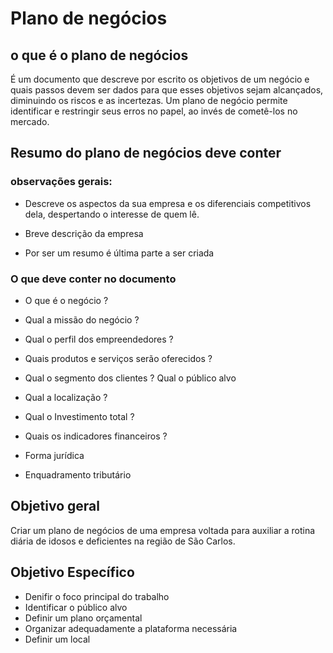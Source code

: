 # Plano de negócios

## o que é o plano de negócios 

É um documento que descreve por escrito os objetivos de um negócio e quais passos devem ser dados para que esses objetivos sejam alcançados, diminuindo os riscos e as incertezas. Um plano de negócio permite identificar e restringir seus erros no papel, ao invés de cometê-los no mercado.

## Resumo do plano de negócios deve conter

### observações gerais:

- Descreve os aspectos da sua empresa e os diferenciais competitivos dela, despertando o interesse de quem lê. 

- Breve descrição da empresa

- Por ser um resumo é última parte a ser criada

### O que deve conter no documento

- O que é o negócio ?

- Qual a missão do negócio ?

- Qual o perfil dos empreendedores ?

- Quais produtos e serviços serão oferecidos ?

- Qual o segmento dos clientes ? Qual o público alvo

- Qual a localização  ?

- Qual o Investimento total ?

- Quais os indicadores financeiros ?

- Forma jurídica 

- Enquadramento tributário

## Objetivo geral

Criar um plano de negócios de uma empresa voltada para auxiliar a rotina diária de idosos e deficientes na região de São Carlos.

## Objetivo Específico 

- Denifir o foco principal do trabalho
- Identificar o público alvo
- Definir um plano orçamental
- Organizar adequadamente a plataforma necessária
- Definir um local

